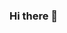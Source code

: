 ### Hi there 👋

<!--
**varAndez/varandez** is a ✨ _special_ ✨ repository because its `README.md` (this file) appears on your GitHub profile.

Here are some ideas to get you started:

- 🔭 I’m currently working on Cat-energy
- 🌱 I’m currently learning in HTML Academy
- 👯 I’m looking to collaborate on ...
- 🤔 I’m looking for help with Java Script
- 💬 Ask me about ...
- 📫 How to reach me: varandez@gmai.com
- 😄 Pronouns: I, you, he, she - together the whole country.
- ⚡ Fun fact: A typesetter's fingers “run” 20 km a day on average.
-->

